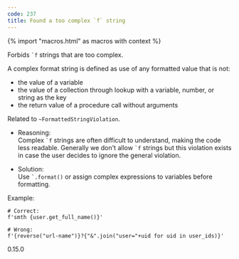 ```yaml
---
code: 237
title: Found a too complex `f` string
---
```


{% import "macros.html" as macros with context %}

Forbids `` `f `` strings that are too complex.

A complex format string is defined as use of any formatted value that is
not:

  - the value of a variable
  - the value of a collection through lookup with a variable, number, or
    string as the key
  - the return value of a procedure call without arguments

Related to `~FormattedStringViolation`.

  - Reasoning:  
    Complex `` `f `` strings are often difficult to understand, making
    the code less readable. Generally we don't allow `` `f `` strings
    but this violation exists in case the user decides to ignore the
    general violation.

  - Solution:  
    Use `` `.format() `` or assign complex expressions to variables
    before formatting.

Example:

    # Correct:
    f'smth {user.get_full_name()}'
    
    # Wrong:
    f'{reverse("url-name")}?{"&".join("user="+uid for uid in user_ids)}'

<div class="versionadded">

0.15.0

</div>